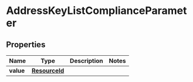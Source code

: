 

# AddressKeyListComplianceParameter


## Properties

Name | Type | Description | Notes
------------ | ------------- | ------------- | -------------
**value** | [**ResourceId**](ResourceId.md) |  | 



